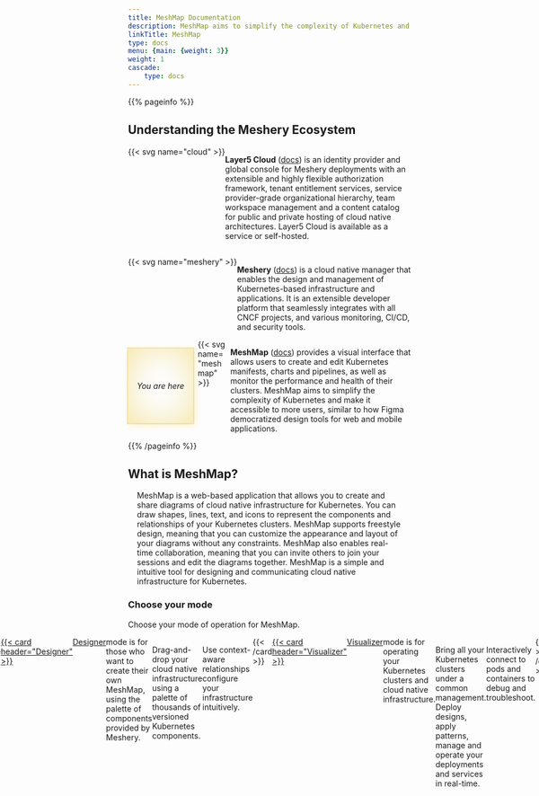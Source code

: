 ```yaml
---
title: MeshMap Documentation
description: MeshMap aims to simplify the complexity of Kubernetes and make it accessible to more users, similar to how Figma democratized design tools for web and mobile applications.
linkTitle: MeshMap
type: docs
menu: {main: {weight: 3}}
weight: 1
cascade: 
    type: docs
---
```


<!-- {{% pageinfo %}}

**Meshery** is a cloud native manager that enables the design and management of Kubernetes-based infrastructure and applications. It is an extensible developer platform that seamlessly integrates with various CNCF projects, monitoring, CI/CD, and security tools.

**MeshMap** is like Figma for DevOps, as it allows you to create, test, and deploy cloud native architectures with ease and efficiency.{{% /pageinfo %}} -->
<!-- {{< figure src="layer5-cloud-provider.svg"  class="image-center-shadow" >}} -->

{{% pageinfo %}}

## Understanding the Meshery Ecosystem

<div style="display: flex; align-items: flex-start; margin-top:15px;"><div class="logo-container">{{< svg name="cloud" >}}</div>

<div style="flex: 1;">

**Layer5 Cloud** ([docs](/cloud)) is an identity provider and global console for Meshery deployments with an extensible and highly flexible authorization framework, tenant entitlement services, service provider-grade organizational hierarchy, team workspace management and a content catalog for public and private hosting of cloud native architectures. Layer5 Cloud is available as a service or self-hosted.
</div></div>

<div style="display: flex; align-items: flex-start; margin-top:15px;"><div class="logo-container">{{< svg name="meshery" >}}</div>

<div style="flex: 1;">

**Meshery** ([docs](https://docs.meshery.io)) is a cloud native manager that enables the design and management of Kubernetes-based infrastructure and applications. It is an extensible developer platform that seamlessly integrates with all CNCF projects, and various monitoring, CI/CD, and security tools.
</div></div>

<div style="display:flex; gap: .5rem;">
<div 
    style="display:flex; align-items: center; margin-bottom:2rem; margin-top: 1rem;font-style:italic; white-space: nowrap;padding: 1rem; box-shadow: inset 0 0em 4em #ebc01766, 0 0 0 2px #ebc01766, 0.3em 0.3em 1em #ebc01733;">You are here</div>
                
<div style="min-width:50px;">{{< svg name="meshmap" >}}</div>

<div>

**MeshMap** ([docs](/meshmap)) provides a visual interface that allows users to create and edit Kubernetes manifests, charts and pipelines, as well as monitor the performance and health of their clusters. MeshMap aims to simplify the complexity of Kubernetes and make it accessible to more users, similar to how Figma democratized design tools for web and mobile applications.
</div></div>
{{% /pageinfo %}}

## What is MeshMap?

<div style="display:flex;justify-content:center;margin:1rem;">MeshMap is a web-based application that allows you to create and share diagrams of cloud native infrastructure for Kubernetes. You can draw shapes, lines, text, and icons to represent the components and relationships of your Kubernetes clusters. MeshMap supports freestyle design, meaning that you can customize the appearance and layout of your diagrams without any constraints. MeshMap also enables real-time collaboration, meaning that you can invite others to join your sessions and edit the diagrams together. MeshMap is a simple and intuitive tool for designing and communicating cloud native infrastructure for Kubernetes.</div>

### Choose your mode

Choose your mode of operation for MeshMap.

<div style="display:flex;justify-content:center;">
{{< cardpane >}}
    <a href="../meshmap/designer/">
  {{< card header="Designer" >}}
    <a href="../meshmap/designer/">Designer</a> mode is for those who want to create their own MeshMap, using the palette of components provided by Meshery.
    <p>Drag-and-drop your cloud native infrastructure using a palette of thousands of versioned Kubernetes components.</p>
    <p>Use context-aware relationships configure your infrastructure intuitively.</p>
  {{< /card >}}
    </a>
  <a href="../meshmap/visualizer/">
  {{< card header="Visualizer" >}}
    <a href="../meshmap/visualizer/">Visualizer</a> mode is for operating your Kubernetes clusters and cloud native infrastructure.
    <p>Bring all your Kubernetes clusters under a common management. Deploy designs, apply patterns, manage and operate your deployments and services in real-time.</p>
    <p>Interactively connect to pods and containers to debug and troubleshoot.</p>
  {{< /card >}}
  </a>
{{< /cardpane >}}
</div>


<!-- ## What is MeshMap?

Introduce your project, including what it does or lets you do, why you would use it, and its primary goal (and how it achieves it). This should be similar to your README description, though you can go into a little more detail here if you want.

## Why do I want it?

Help your user know if your project will help them. Useful information can include:

* **What is it good for?**: What types of problems does your project solve? What are the benefits of using it?

* **What is it not good for?**: For example, point out situations that might intuitively seem suited for your project, but aren't for some reason. Also mention known limitations, scaling issues, or anything else that might let your users know if the project is not for them.

* **What is it *not yet* good for?**: Highlight any useful features that are coming soon.

## Where should I go next?

Give your users next steps from the Overview. For example:

* [Getting Started](/docs/getting-started/): Get started with $project
* [Examples](/docs/examples/): Check out some example code!
 -->
